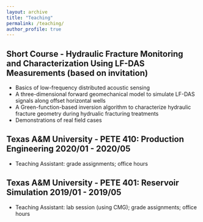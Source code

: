 ```yaml
---
layout: archive
title: "Teaching"
permalink: /teaching/
author_profile: true
---
```


## Short Course - Hydraulic Fracture Monitoring and Characterization Using LF-DAS Measurements (based on invitation)
- Basics of low-frequency distributed acoustic sensing
- A three-dimensional forward geomechanical model to simulate LF-DAS signals along offset horizontal wells
- A Green-function-based inversion algorithm to characterize hydraulic fracture geometry during hydrualic fracturing treatments
- Demonstrations of real field cases

## Texas A&M University - PETE 410: Production Engineering	2020/01 - 2020/05
- Teaching Assistant: grade assignments; office hours

## Texas A&M University - PETE 401: Reservoir Simulation	2019/01 - 2019/05
- Teaching Assistant: lab session (using CMG); grade assignments; office hours


